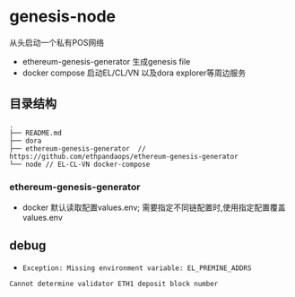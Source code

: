 # genesis-node

从头启动一个私有POS网络
- ethereum-genesis-generator 生成genesis file
- docker compose 启动EL/CL/VN 以及dora explorer等周边服务

## 目录结构

```
.
├── README.md
├── dora
├── ethereum-genesis-generator  // https://github.com/ethpandaops/ethereum-genesis-generator
└── node // EL-CL-VN docker-compose

```

### ethereum-genesis-generator

- docker 默认读取配置values.env; 需要指定不同链配置时,使用指定配置覆盖values.env


## debug

- `Exception: Missing environment variable: EL_PREMINE_ADDRS`



`Cannot determine validator ETH1 deposit block number`
